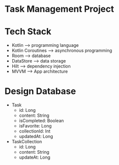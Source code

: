 # Task Management Project

# Tech Stack
- Kotlin --> programming language
- Kotlin Coroutines --> asynchronous programming
- Room --> database
- DataStore --> data storage
- Hilt --> dependency injection
- MVVM --> App architecture

# Design Database
- Task
  - id: Long
  - content: String
  - isCompleted: Boolean
  - isFavorite: Long
  - collectionId: Int
  - updatedAt: Long
- TaskCollection
  - id: Long
  - content: String
  - updateAt: Long